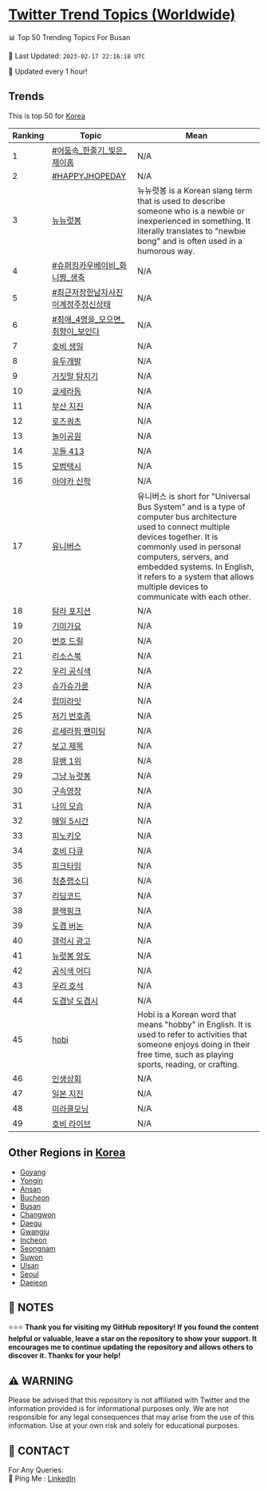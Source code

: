 [Twitter Trend Topics (Worldwide)](https://github.com/ErcinDedeoglu/Twitter-Trend-Topics)
==========


📊 Top 50 Trending Topics For Busan

📆 Last Updated: `2023-02-17 22:16:18 UTC`

🔧 Updated every 1 hour!


## Trends

This is top 50 for [Korea](</Korea>)

| Ranking | Topic | Mean |
| ------- | ------------ | ------------ |
| 1 | [#어둠속_한줄기_빛은_제이홉](http://twitter.com/search?q=%23%ec%96%b4%eb%91%a0%ec%86%8d_%ed%95%9c%ec%a4%84%ea%b8%b0_%eb%b9%9b%ec%9d%80_%ec%a0%9c%ec%9d%b4%ed%99%89) | N/A |
| 2 | [#HAPPYJHOPEDAY](http://twitter.com/search?q=%23HAPPYJHOPEDAY) | N/A |
| 3 | [뉴뉴럿봉](http://twitter.com/search?q=%eb%89%b4%eb%89%b4%eb%9f%bf%eb%b4%89) | 뉴뉴럿봉 is a Korean slang term that is used to describe someone who is a newbie or inexperienced in something. It literally translates to "newbie bong" and is often used in a humorous way. |
| 4 | [#슈퍼킹카우베이비_화니짱_생축](http://twitter.com/search?q=%23%ec%8a%88%ed%8d%bc%ed%82%b9%ec%b9%b4%ec%9a%b0%eb%b2%a0%ec%9d%b4%eb%b9%84_%ed%99%94%eb%8b%88%ec%a7%b1_%ec%83%9d%ec%b6%95) | N/A |
| 5 | [#최근저장한남자사진이계정주정신상태](http://twitter.com/search?q=%23%ec%b5%9c%ea%b7%bc%ec%a0%80%ec%9e%a5%ed%95%9c%eb%82%a8%ec%9e%90%ec%82%ac%ec%a7%84%ec%9d%b4%ea%b3%84%ec%a0%95%ec%a3%bc%ec%a0%95%ec%8b%a0%ec%83%81%ed%83%9c) | N/A |
| 6 | [#최애_4명을_모으면_취향이_보인다](http://twitter.com/search?q=%23%ec%b5%9c%ec%95%a0_4%eb%aa%85%ec%9d%84_%eb%aa%a8%ec%9c%bc%eb%a9%b4_%ec%b7%a8%ed%96%a5%ec%9d%b4_%eb%b3%b4%ec%9d%b8%eb%8b%a4) | N/A |
| 7 | [호비 생일](http://twitter.com/search?q=%ed%98%b8%eb%b9%84+%ec%83%9d%ec%9d%bc) | N/A |
| 8 | [유두개발](http://twitter.com/search?q=%ec%9c%a0%eb%91%90%ea%b0%9c%eb%b0%9c) | N/A |
| 9 | [거짓말 탐지기](http://twitter.com/search?q=%ea%b1%b0%ec%a7%93%eb%a7%90+%ed%83%90%ec%a7%80%ea%b8%b0) | N/A |
| 10 | [쿄세라돔](http://twitter.com/search?q=%ec%bf%84%ec%84%b8%eb%9d%bc%eb%8f%94) | N/A |
| 11 | [부산 지진](http://twitter.com/search?q=%eb%b6%80%ec%82%b0+%ec%a7%80%ec%a7%84) | N/A |
| 12 | [로즈쿼츠](http://twitter.com/search?q=%eb%a1%9c%ec%a6%88%ec%bf%bc%ec%b8%a0) | N/A |
| 13 | [놀이공원](http://twitter.com/search?q=%eb%86%80%ec%9d%b4%ea%b3%b5%ec%9b%90) | N/A |
| 14 | [꼬들 413](http://twitter.com/search?q=%ea%bc%ac%eb%93%a4+413) | N/A |
| 15 | [모범택시](http://twitter.com/search?q=%eb%aa%a8%eb%b2%94%ed%83%9d%ec%8b%9c) | N/A |
| 16 | [아야카 신학](http://twitter.com/search?q=%ec%95%84%ec%95%bc%ec%b9%b4+%ec%8b%a0%ed%95%99) | N/A |
| 17 | [유니버스](http://twitter.com/search?q=%ec%9c%a0%eb%8b%88%eb%b2%84%ec%8a%a4) | 유니버스 is short for "Universal Bus System" and is a type of computer bus architecture used to connect multiple devices together. It is commonly used in personal computers, servers, and embedded systems. In English, it refers to a system that allows multiple devices to communicate with each other. |
| 18 | [탐라 포지션](http://twitter.com/search?q=%ed%83%90%eb%9d%bc+%ed%8f%ac%ec%a7%80%ec%85%98) | N/A |
| 19 | [기미가요](http://twitter.com/search?q=%ea%b8%b0%eb%af%b8%ea%b0%80%ec%9a%94) | N/A |
| 20 | [번호 드릴](http://twitter.com/search?q=%eb%b2%88%ed%98%b8+%eb%93%9c%eb%a6%b4) | N/A |
| 21 | [리소스북](http://twitter.com/search?q=%eb%a6%ac%ec%86%8c%ec%8a%a4%eb%b6%81) | N/A |
| 22 | [우리 공식색](http://twitter.com/search?q=%ec%9a%b0%eb%a6%ac+%ea%b3%b5%ec%8b%9d%ec%83%89) | N/A |
| 23 | [슈가슈가룬](http://twitter.com/search?q=%ec%8a%88%ea%b0%80%ec%8a%88%ea%b0%80%eb%a3%ac) | N/A |
| 24 | [럽미라잇](http://twitter.com/search?q=%eb%9f%bd%eb%af%b8%eb%9d%bc%ec%9e%87) | N/A |
| 25 | [저기 번호좀](http://twitter.com/search?q=%ec%a0%80%ea%b8%b0+%eb%b2%88%ed%98%b8%ec%a2%80) | N/A |
| 26 | [르세라핌 팬미팅](http://twitter.com/search?q=%eb%a5%b4%ec%84%b8%eb%9d%bc%ed%95%8c+%ed%8c%ac%eb%af%b8%ed%8c%85) | N/A |
| 27 | [보고 제목](http://twitter.com/search?q=%eb%b3%b4%ea%b3%a0+%ec%a0%9c%eb%aa%a9) | N/A |
| 28 | [뮤뱅 1위](http://twitter.com/search?q=%eb%ae%a4%eb%b1%85+1%ec%9c%84) | N/A |
| 29 | [그냥 뉴럿봉](http://twitter.com/search?q=%ea%b7%b8%eb%83%a5+%eb%89%b4%eb%9f%bf%eb%b4%89) | N/A |
| 30 | [구속영장](http://twitter.com/search?q=%ea%b5%ac%ec%86%8d%ec%98%81%ec%9e%a5) | N/A |
| 31 | [나의 모습](http://twitter.com/search?q=%eb%82%98%ec%9d%98+%eb%aa%a8%ec%8a%b5) | N/A |
| 32 | [매일 5시간](http://twitter.com/search?q=%eb%a7%a4%ec%9d%bc+5%ec%8b%9c%ea%b0%84) | N/A |
| 33 | [피노키오](http://twitter.com/search?q=%ed%94%bc%eb%85%b8%ed%82%a4%ec%98%a4) | N/A |
| 34 | [호비 다큐](http://twitter.com/search?q=%ed%98%b8%eb%b9%84+%eb%8b%a4%ed%81%90) | N/A |
| 35 | [피크타임](http://twitter.com/search?q=%ed%94%bc%ed%81%ac%ed%83%80%ec%9e%84) | N/A |
| 36 | [청춘랩소디](http://twitter.com/search?q=%ec%b2%ad%ec%b6%98%eb%9e%a9%ec%86%8c%eb%94%94) | N/A |
| 37 | [리딤코드](http://twitter.com/search?q=%eb%a6%ac%eb%94%a4%ec%bd%94%eb%93%9c) | N/A |
| 38 | [블랙핑크](http://twitter.com/search?q=%eb%b8%94%eb%9e%99%ed%95%91%ed%81%ac) | N/A |
| 39 | [도겸 버논](http://twitter.com/search?q=%eb%8f%84%ea%b2%b8+%eb%b2%84%eb%85%bc) | N/A |
| 40 | [갤럭시 광고](http://twitter.com/search?q=%ea%b0%a4%eb%9f%ad%ec%8b%9c+%ea%b4%91%ea%b3%a0) | N/A |
| 41 | [뉴럿봉 양도](http://twitter.com/search?q=%eb%89%b4%eb%9f%bf%eb%b4%89+%ec%96%91%eb%8f%84) | N/A |
| 42 | [공식색 어디](http://twitter.com/search?q=%ea%b3%b5%ec%8b%9d%ec%83%89+%ec%96%b4%eb%94%94) | N/A |
| 43 | [우리 호석](http://twitter.com/search?q=%ec%9a%b0%eb%a6%ac+%ed%98%b8%ec%84%9d) | N/A |
| 44 | [도겸날 도겸시](http://twitter.com/search?q=%eb%8f%84%ea%b2%b8%eb%82%a0+%eb%8f%84%ea%b2%b8%ec%8b%9c) | N/A |
| 45 | [hobi](http://twitter.com/search?q=hobi) | Hobi is a Korean word that means "hobby" in English. It is used to refer to activities that someone enjoys doing in their free time, such as playing sports, reading, or crafting. |
| 46 | [인생상회](http://twitter.com/search?q=%ec%9d%b8%ec%83%9d%ec%83%81%ed%9a%8c) | N/A |
| 47 | [일본 지진](http://twitter.com/search?q=%ec%9d%bc%eb%b3%b8+%ec%a7%80%ec%a7%84) | N/A |
| 48 | [미라클모닝](http://twitter.com/search?q=%eb%af%b8%eb%9d%bc%ed%81%b4%eb%aa%a8%eb%8b%9d) | N/A |
| 49 | [호비 라이브](http://twitter.com/search?q=%ed%98%b8%eb%b9%84+%eb%9d%bc%ec%9d%b4%eb%b8%8c) | N/A |



## Other Regions in [Korea](</Korea>)

* [Goyang](</Korea/Goyang.md>)
* [Yongin](</Korea/Yongin.md>)
* [Ansan](</Korea/Ansan.md>)
* [Bucheon](</Korea/Bucheon.md>)
* [Busan](</Korea/Busan.md>)
* [Changwon](</Korea/Changwon.md>)
* [Daegu](</Korea/Daegu.md>)
* [Gwangju](</Korea/Gwangju.md>)
* [Incheon](</Korea/Incheon.md>)
* [Seongnam](</Korea/Seongnam.md>)
* [Suwon](</Korea/Suwon.md>)
* [Ulsan](</Korea/Ulsan.md>)
* [Seoul](</Korea/Seoul.md>)
* [Daejeon](</Korea/Daejeon.md>)



## 📝 NOTES

⭐⭐⭐ **Thank you for visiting my GitHub repository! If you found the content helpful or valuable, leave a star on the repository to show your support. It encourages me to continue updating the repository and allows others to discover it. Thanks for your help!**


## ⚠️ WARNING

Please be advised that this repository is not affiliated with Twitter and the information provided is for informational purposes only. We are not responsible for any legal consequences that may arise from the use of this information. Use at your own risk and solely for educational purposes.


## 📨 CONTACT

 For Any Queries:  
            🏓 Ping Me : [LinkedIn](https://www.linkedin.com/in/ercindedeoglu/)

